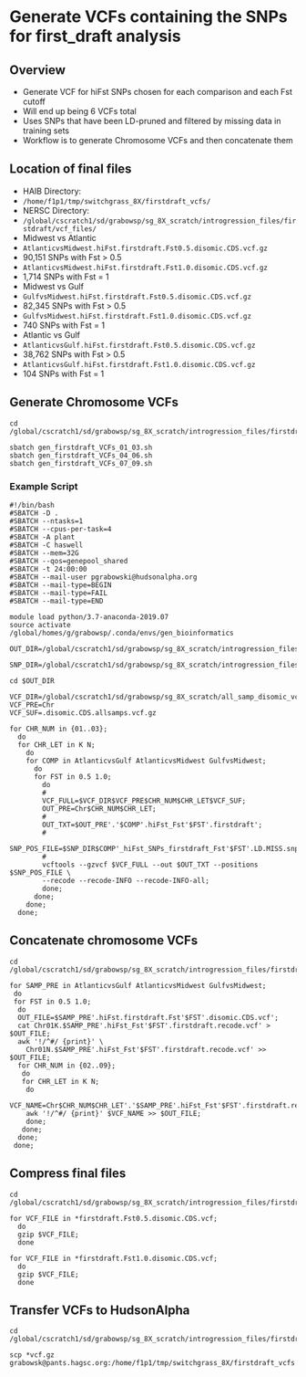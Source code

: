 # Generate VCFs containing the SNPs for first_draft analysis

## Overview
* Generate VCF for hiFst SNPs chosen for each comparison and each Fst cutoff
 * Will end up being 6 VCFs total
* Uses SNPs that have been LD-pruned and filtered by missing data in training sets
* Workflow is to generate Chromosome VCFs and then concatenate them

## Location of final files
* HAIB Directory:
 * `/home/f1p1/tmp/switchgrass_8X/firstdraft_vcfs/`
* NERSC Directory:
 * `/global/cscratch1/sd/grabowsp/sg_8X_scratch/introgression_files/firstdraft/vcf_files/`
* Midwest vs Atlantic
 * `AtlanticvsMidwest.hiFst.firstdraft.Fst0.5.disomic.CDS.vcf.gz`
  * 90,151 SNPs with Fst > 0.5
 * `AtlanticvsMidwest.hiFst.firstdraft.Fst1.0.disomic.CDS.vcf.gz`
  * 1,714 SNPs with Fst = 1
* Midwest vs Gulf
 * `GulfvsMidwest.hiFst.firstdraft.Fst0.5.disomic.CDS.vcf.gz`
  * 82,345 SNPs with Fst > 0.5
 * `GulfvsMidwest.hiFst.firstdraft.Fst1.0.disomic.CDS.vcf.gz`
  * 740 SNPs with Fst = 1
* Atlantic vs Gulf
 * `AtlanticvsGulf.hiFst.firstdraft.Fst0.5.disomic.CDS.vcf.gz`
  * 38,762 SNPs with Fst > 0.5
 * `AtlanticvsGulf.hiFst.firstdraft.Fst1.0.disomic.CDS.vcf.gz`
  * 104 SNPs with Fst = 1

## Generate Chromosome VCFs
```
cd /global/cscratch1/sd/grabowsp/sg_8X_scratch/introgression_files/firstdraft/vcf_files 

sbatch gen_firstdraft_VCFs_01_03.sh
sbatch gen_firstdraft_VCFs_04_06.sh
sbatch gen_firstdraft_VCFs_07_09.sh
```
### Example Script
```
#!/bin/bash
#SBATCH -D .
#SBATCH --ntasks=1
#SBATCH --cpus-per-task=4
#SBATCH -A plant
#SBATCH -C haswell
#SBATCH --mem=32G
#SBATCH --qos=genepool_shared
#SBATCH -t 24:00:00
#SBATCH --mail-user pgrabowski@hudsonalpha.org
#SBATCH --mail-type=BEGIN
#SBATCH --mail-type=FAIL
#SBATCH --mail-type=END

module load python/3.7-anaconda-2019.07
source activate /global/homes/g/grabowsp/.conda/envs/gen_bioinformatics

OUT_DIR=/global/cscratch1/sd/grabowsp/sg_8X_scratch/introgression_files/firstdraft/vcf_files

SNP_DIR=/global/cscratch1/sd/grabowsp/sg_8X_scratch/introgression_files/firstdraft/

cd $OUT_DIR

VCF_DIR=/global/cscratch1/sd/grabowsp/sg_8X_scratch/all_samp_disomic_vcfs/
VCF_PRE=Chr
VCF_SUF=.disomic.CDS.allsamps.vcf.gz

for CHR_NUM in {01..03};
  do
  for CHR_LET in K N;
    do
    for COMP in AtlanticvsGulf AtlanticvsMidwest GulfvsMidwest;
      do
      for FST in 0.5 1.0;
        do
        #
        VCF_FULL=$VCF_DIR$VCF_PRE$CHR_NUM$CHR_LET$VCF_SUF;
        OUT_PRE=Chr$CHR_NUM$CHR_LET;
        #
        OUT_TXT=$OUT_PRE'.'$COMP'.hiFst_Fst'$FST'.firstdraft';
        #
        SNP_POS_FILE=$SNP_DIR$COMP'_hiFst_SNPs_firstdraft_Fst'$FST'.LD.MISS.snps.txt'
        #
        vcftools --gzvcf $VCF_FULL --out $OUT_TXT --positions $SNP_POS_FILE \
        --recode --recode-INFO --recode-INFO-all;
        done;
      done;
    done;
  done;
```

## Concatenate chromosome VCFs
```
cd /global/cscratch1/sd/grabowsp/sg_8X_scratch/introgression_files/firstdraft/vcf_files

for SAMP_PRE in AtlanticvsGulf AtlanticvsMidwest GulfvsMidwest;
 do
 for FST in 0.5 1.0;
  do
  OUT_FILE=$SAMP_PRE'.hiFst.firstdraft.Fst'$FST'.disomic.CDS.vcf';
  cat Chr01K.$SAMP_PRE'.hiFst_Fst'$FST'.firstdraft.recode.vcf' > $OUT_FILE;
  awk '!/^#/ {print}' \
    Chr01N.$SAMP_PRE'.hiFst_Fst'$FST'.firstdraft.recode.vcf' >> $OUT_FILE;
  for CHR_NUM in {02..09};
   do
   for CHR_LET in K N;
    do
    VCF_NAME=Chr$CHR_NUM$CHR_LET'.'$SAMP_PRE'.hiFst_Fst'$FST'.firstdraft.recode.vcf';
    awk '!/^#/ {print}' $VCF_NAME >> $OUT_FILE;
    done;
   done;
  done;
 done;
```

## Compress final files
```
cd /global/cscratch1/sd/grabowsp/sg_8X_scratch/introgression_files/firstdraft/vcf_files

for VCF_FILE in *firstdraft.Fst0.5.disomic.CDS.vcf;
  do
  gzip $VCF_FILE;
  done

for VCF_FILE in *firstdraft.Fst1.0.disomic.CDS.vcf;
  do
  gzip $VCF_FILE;
  done
```

## Transfer VCFs to HudsonAlpha
```
cd /global/cscratch1/sd/grabowsp/sg_8X_scratch/introgression_files/firstdraft/vcf_files

scp *vcf.gz grabowsk@pants.hagsc.org:/home/f1p1/tmp/switchgrass_8X/firstdraft_vcfs
```


